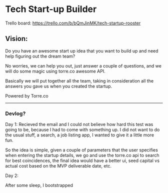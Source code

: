 # Tech Start-up Builder

Trello board: https://trello.com/b/bQmJinMK/tech-startup-rooster

## Vision:

Do you have an awesome start up idea that you want to build up and need help figuring out the dream team?

No worries, we can help you out, just answer a couple of questions, and we will do some magic using torre.co awesome API.

Basically we will put together all the team, taking in consideration all the answers you gave us when you created the 
startup.

Powered by Torre.co

----

### Devlog?

Day 1: 
Recieved the email and I could not believe how hard this test was going to be, because I had to come with something up.
I did not want to do the usual stuff, a search, a job listing app, I wanted to give it a little more fun.

So the idea is simple, given a couple of parameters that the user specifies when entering the startup details, we go
and use the torre.co api to search for best coincidences, the final idea would have a better ui, seed capital vs actual cost 
based on the MVP deliverable date, etc.

Day 2: 

After some sleep, I bootstrapped 


